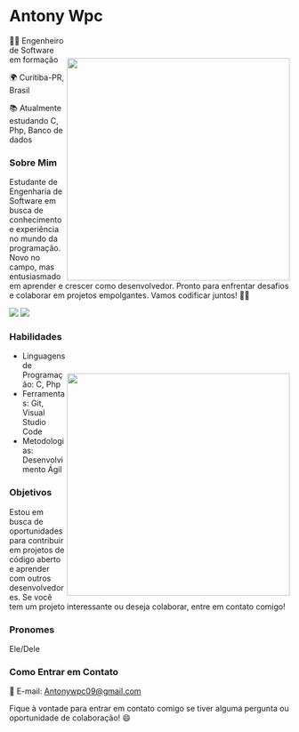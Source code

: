 <header>
<link
  rel="stylesheet"
  href="https://cdn.jsdelivr.net/gh/dheereshagrwal/colored-icons@master/ci.min.css"
/>


</header>

# Antony Wpc 
<img style="margin-top: 40px;" align="right" width="400px" src="https://github.com/Antonywpc/Antonywpc/assets/143044402/1599b9c8-3682-41fb-9b4b-994449535a54">

👨‍💻 Engenheiro de Software em formação 

🌍 Curitiba-PR, Brasil

📚 Atualmente estudando C, Php, Banco de dados



### Sobre Mim

Estudante de Engenharia de Software em busca de conhecimento e experiência no mundo da programação. Novo no campo, mas entusiasmado em aprender e crescer como desenvolvedor. Pronto para enfrentar desafios e colaborar em projetos empolgantes. Vamos codificar juntos! 🚀😊

<div> 
  <a href="https://instagram.com/antony_wippich" target="_blank"><img src="https://img.shields.io/badge/-Instagram-%23E4405F?style=for-the-badge&logo=instagram&logoColor=white" target="_blank"></a>
  <a href="https://www.linkedin.com/in/antony-wippich-253168288/" target="_blank"><img src="https://img.shields.io/badge/-LinkedIn-%230077B5?style=for-the-badge&logo=linkedin&logoColor=white" target="_blank"></a> 
</div>

### Habilidades


<img style="margin-top: 40px;" align="right" width="400px" src="https://github-readme-stats.vercel.app/api?username=Antonywpc&show_icons=true&theme=cobalt">


- Linguagens de Programação: C, Php
- Ferramentas: Git, Visual Studio Code
- Metodologias: Desenvolvimento Ágil

### Objetivos

Estou em busca de oportunidades para contribuir em projetos de código aberto e aprender com outros desenvolvedores. Se você tem um projeto interessante ou deseja colaborar, entre em contato comigo!

### Pronomes

Ele/Dele

### Como Entrar em Contato

📧 E-mail: Antonywpc09@gmail.com

Fique à vontade para entrar em contato comigo se tiver alguma pergunta ou oportunidade de colaboração! 😄
